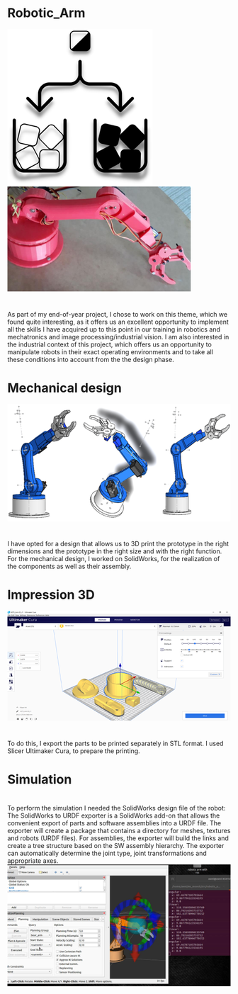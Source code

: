 # Robotic_Arm
![tri](tri.png) 
![robot](robot.PNG)
# 
As part of my end-of-year project, I chose to work on this theme,
which we found quite interesting, as it offers us an excellent opportunity to
implement all the skills I have acquired up to this point in our training in robotics and mechatronics and image processing/industrial vision.
I am also interested in the industrial context of this project, which offers us an opportunity to manipulate robots in their exact operating environments and to take all these conditions into account from the the design phase.
# Mechanical design
![rob](rob.png)
# 
I have opted for a design that allows us to 3D print the prototype in the right dimensions and
the prototype in the right size and with the right function.
For the mechanical design, I worked on SolidWorks, for the realization of the components as well as their assembly. 
# Impression 3D
![print](print.png)
#  
To do this, I export the parts to be printed separately in STL format. I used Slicer Ultimaker Cura, to prepare the printing. 
# Simulation
#  
To perform the simulation I needed the SolidWorks design file of the robot:
The SolidWorks to URDF exporter is a SolidWorks add-on that allows the convenient export of
parts and software assemblies into a URDF file. The exporter will create a package that contains a directory for meshes, textures and robots (URDF files). 
For assemblies, the exporter will build the links and create a tree structure based on the SW assembly hierarchy. The exporter can automatically determine the joint type,
joint transformations and appropriate axes.
![simulation](simulation.png)

